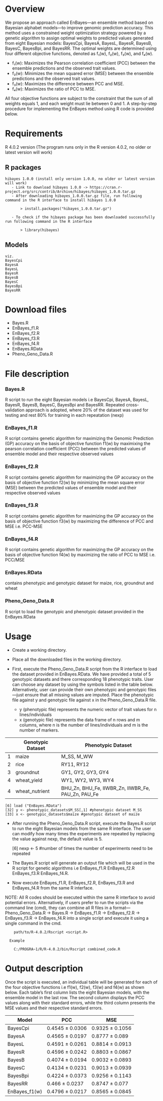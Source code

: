 # Overview
We propose an approach called EnBayes—an ensemble method based on Bayesian alphabet models—to improve genomic prediction accuracy. This method uses a constrained weight optimization strategy powered by a genetic algorithm to assign optimal weights to predicted values generated from eight Bayesian models: BayesCpi, BayesA, BayesL, BayesR, BayesB, BayesC, BayesBpi, and BayesRR. The optimal weights are determined using four different objective functions, denoted as f₁(w), f₂(w), f₃(w), and f₄(w).

- f₁(w): Maximizes the Pearson correlation coefficient (PCC) between the ensemble predictions and the observed trait values.
- f₂(w): Minimizes the mean squared error (MSE) between the ensemble predictions and the observed trait values.
- f₃(w): Maximizes the difference between PCC and MSE.
- f₄(w): Maximizes the ratio of PCC to MSE.

All four objective functions are subject to the constraint that the sum of all weights equals 1, and each weight must lie between 0 and 1. A step-by-step procedure for implementing the EnBayes method using R code is provided below.

# Requirements
R 4.0.2 version (The program runs only in the R version 4.0.2, no older or latest version will work)

## R packages
    hibayes 1.0.0 (install only version 1.0.0, no older or latest version will work)
       - Link to download hibayes 1.0.0 -> https://cran.r-project.org/src/contrib/Archive/hibayes/hibayes_1.0.0.tar.gz
       - After downloading hibayes_1.0.0.tar.gz file, run following command in the R interface to install hibayes 1.0.0
             
           > install.packages("hibayes_1.0.0.tar.gz")
             
       - To check if the hibayes package has been downloaded successfully run following command in the R interface
        
           > library(hibayes)
    
## Models
    viz.
    BayesCpi
    BayesA
    BayesL
    BayesR
    BayesB
    BayesC
    BayesBpi
    BayesRR

# Download files
- Bayes.R
- EnBayes_f1.R
- EnBayes_f2.R
- EnBayes_f3.R
- EnBayes_f4.R
- EnBayes.RData
- Pheno_Geno_Data.R

# File description
### Bayes.R
R script to run the eight Bayesian models i.e BayesCpi, BayesA, BayesL, BayesR, BayesB, BayesC, BayesBpi and BayesRR. Repeated cross-validation approach is adopted, where 20% of the dataset was used for testing and rest 80% for training in each repeatation (nexp)

### EnBayes_f1.R
R script contains genetic algorithm for maximizing the Genomic Prediction (GP) accuracy on the basis of objective function f1(w) by maximixing the pearson correlation coefficient (PCC) between the predicted values of ensemble model and their respective observed values

### EnBayes_f2.R
R script contains genetic algorithm for maximizing the GP accuracy on the basis of objective function f2(w) by minimizing the mean square error (MSE) between the predicted values of ensemble model and their respective observed values

### EnBayes_f3.R
R script contains genetic algorithm for maximizing the GP accuracy on the basis of objective function f3(w) by maximizing the difference of PCC and MSE i.e. PCC-MSE

### EnBayes_f4.R
R script contains genetic algorithm for maximizing the GP accuracy on the basis of objective function f4(w) by maximizing the ratio of PCC to MSE i.e. PCC/MSE

### EnBayes.RData
contains phenotypic and genotypic dataset for maize, rice, groundnut and wheat

### Pheno_Geno_Data.R
R script to load the genotypic and phenotypic dataset provided in the EnBayes.RData

# Usage 
- Create a working directory.
- Place all the downloaded files in the working directory.
- First, execute the Pheno_Geno_Data.R script from the R interface to load the dataset provided in EnBayes.RData. We have provided a total of 5 genotypic datasets and there corresponding 18 phenotypic traits. User can choose any dataset by using the symbols listed in the table below. Alternatively, user can provide their own phenotypic and genotypic files—just ensure that all missing values are imputed. Place the phenotypic file against y and genotypic file against x in the Pheno_Geno_Data.R file.

    - y (phenotypic file) represents the numeric vector of trait values for n lines/individuals
    - x (genotypic file) represents the data frame of n rows and m columns, where n is the number of lines/individuals and m is the number of markers.

| |Genotypic Dataset|Phenotypic Dataset|
|---|---|---|
|1|maize|M_SS, M_WW|
|2|rice|RY11, RY12|
|3|groundnut|GY1, GY2, GY3, GY4|
|4|wheat_yield|WY1, WY2, WY3, WY4|
|4|wheat_nutrient|BHU_Zn, BHU_Fe, IIWBR_Zn, IIWBR_Fe, PAU_Zn, PAU_Fe|

    [6] load ("EnBayes.RData")
    [32] y <- phenotypic_datasets$M_SS[,1] #phenotypic dataset M_SS 
    [33] x <- genotypic_datasets$maize #genotypic dataset of maize
  
- After running the Pheno_Geno_Data.R script, execute the Bayes.R script to run the eight Bayesian models from the same R interface. The user can modify how many times the experiments are repeated by replacing the value against nexp, the default value is 5.

    [6] nexp <- 5 #number of times the number of experiments need to be repeated

- The Bayes.R script will generate an output file which will be used in the R script for genetic algorithms i.e EnBayes_f1.R EnBayes_f2.R EnBayes_f3.R EnBayes_f4.R.
- Now execute EnBayes_f1.R, EnBayes_f2.R, EnBayes_f3.R and EnBayes_f4.R from the same R interface.
   
NOTE: All R codes should be executed within the same R interface to avoid potential errors. Alternatively, if users prefer to run the scripts via the command line (cmd), they can combine all R files in a format—Pheno_Geno_Data.R → Bayes.R → EnBayes_f1.R → EnBayes_f2.R → EnBayes_f3.R → EnBayes_f4.R into a single script and execute it using a single command in the cmd.

        path/to/R-4.0.2/Rscript <script.R>
        
      Example 
      
        C:/PROGRA~1/R/R-4.0.2/bin/Rscript combined_code.R

# Output description
Once the script is executed, an individual table will be generated for each of the four objective functions i.e f1(w), f2(w), f3(w) and f4(w) as shown below. Each table’s first column lists the eight Bayesian models, with the ensemble model in the last row. The second column displays the PCC values along with their standard errors, while the third column presents the MSE values and their respective standard errors.

|Model|PCC|MSE|
|---|---|---| 
|BayesCpi|0.4545 ± 0.0306|0.9325 ± 0.1056|
|BayesA|0.4565 ± 0.0197|0.8777 ± 0.089|
|BayesL|0.4591 ± 0.0261|0.8814 ± 0.0913|
|BayesR|0.4596 ± 0.0242|0.8803 ± 0.0867|
|BayesB|0.4074 ± 0.0194|0.9032 ± 0.0893|
|BayesC|0.4134 ± 0.0231|0.9013 ± 0.0939|
|BayesBpi|0.4224 ± 0.0373|0.9256 ± 0.1143|
|BayesRR|0.466 ± 0.0237|0.8747 ± 0.077|
|EnBayes_f1(w)|0.4796 ± 0.0217|0.8565 ± 0.0845|
